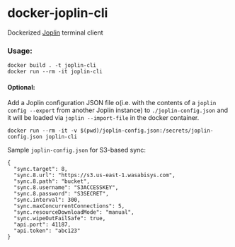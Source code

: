 # docker-joplin-cli
Dockerized [Joplin](https://github.com/laurent22/joplin/) terminal client

### Usage:
```
docker build . -t joplin-cli
docker run --rm -it joplin-cli
```

#### Optional:
Add a Joplin configuration JSON file o(i.e. with the contents of a `joplin config --export` from another Joplin instance) to `./joplin-config.json` and it will be loaded via `joplin --import-file` in the docker container.

```
docker run --rm -it -v $(pwd)/joplin-config.json:/secrets/joplin-config.json joplin-cli
```

Sample `joplin-config.json` for S3-based sync:
```
{
  "sync.target": 8,
  "sync.8.url": "https://s3.us-east-1.wasabisys.com",
  "sync.8.path": "bucket",
  "sync.8.username": "S3ACCESSKEY",
  "sync.8.password": "S3SECRET",
  "sync.interval": 300,
  "sync.maxConcurrentConnections": 5,
  "sync.resourceDownloadMode": "manual",
  "sync.wipeOutFailSafe": true,
  "api.port": 41187,
  "api.token": "abc123"
}
```
